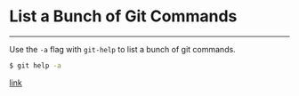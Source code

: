 # List a Bunch of Git Commands

---

Use the `-a` flag with `git-help` to list a bunch of git commands.

```bash
$ git help -a
```

[link]()

